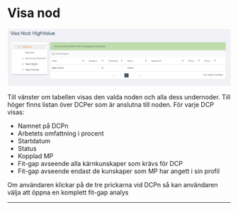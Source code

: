 # Visa nod

![alt text](pics/show.png)

Till vänster om tabellen visas den valda noden och alla dess undernoder.
Till höger finns listan över DCPer som är anslutna till noden. För varje DCP visas:

- Namnet på DCPn
- Arbetets omfattning i procent
- Startdatum
- Status
- Kopplad MP
- Fit-gap avseende alla kärnkunskaper som krävs för DCP
- Fit-gap avseende endast de kunskaper som MP har angett i sin profil

Om användaren klickar på de tre prickarna vid DCPn så kan användaren välja att öppna en komplett fit-gap analys

-------------------------------------------
